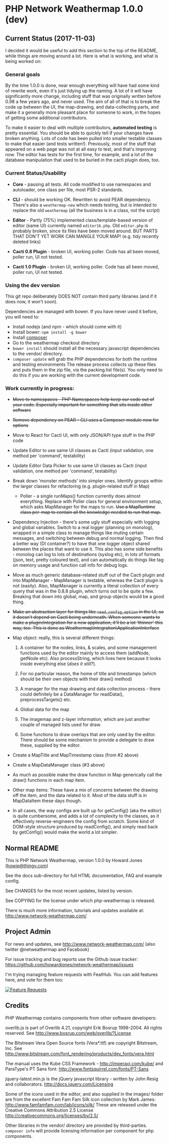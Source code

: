 # PHP Network Weathermap 1.0.0 (dev)

## Current Status (2017-11-03)

I decided it would be useful to add this section to the top of the README, while things are moving around a lot. Here
is what is working, and what is being worked on:

### General goals

By the time 1.0.0 is done, near enough everything will have had some kind of rewrite work, even it's just
tidying up the naming. A lot of it will have significantly more change, including stuff
that was originally written before 0.98 a few years ago, and never used. The aim of all of that
is to break the code up between the UI, the map-drawing, and data-collecting parts, and make
it a generally more pleasant place for someone to work, in the hopes of getting some additional contributors.

To make it easier to deal with multiple contributors, __automated testing__ is pretty essential. You
should be able to quickly tell if your changes have broken anything. Lots of code has been pulled into
smaller testable classes to make that easier (and tests written!). Previously, most of the stuff that
appeared on a web page was not at all easy to test, and that's improving now. The editor has tests for
the first time, for example, and a lot of the database manipulation that used to be buried in the cacti
plugin does, too.

### Current Status/Usability

* __Core__ - passing all tests. All code modified to use namespaces and autoloader, one class per file, most PSR-2 standards.

* __CLI__ - should be working OK. Rewritten to avoid PEAR dependency. There's also a `weathermap-new` which needs testing, but is intended to replace the old `weathermap` (all the business is in a class, not the script)

* __Editor__ - Partly (75%) implemented class/template-based version of editor (same UI) currently named `editor16.php`. Old `editor.php` is probably broken, since its files have been moved around. BUT PARTS THAT DON'T YET WORK CAN MANGLE YOUR MAP! (e.g. tidy recently deleted links) 

* __Cacti 0.8 Plugin__ - broken UI, working poller. Code has all been moved, poller run, UI not tested.

* __Cacti 1.0 Plugin__ - broken UI, working poller. Code has all been moved, poller run, UI not tested.

### Using the dev version

This git repo deliberately DOES NOT contain third party libraries (and if it does now, it won't soon).

Dependencies are managed with bower. If you have never used it before, you will need to:

* Install nodejs (and npm - which should come with it)
* Install bower: `npm install -g bower`
* Install [composer](https://getcomposer.org/)
* Go to the weathermap checkout directory
* `bower install` should install all the necessary javascript dependencies to the vendor/ directory.
* `composer update` will grab the PHP dependencies for both the runtime and testing environments
The release process collects up these files and puts them in the zip file, via the packing.list file(s). You only need to do this if you are working with the current development code.


### Work currently in progress:

* ~~Move to namespaces - PHP Namespaces help keep our code out of your code. Especially important for something that sits inside other software~~

* ~~Remove dependency on PEAR - CLI uses a Composer module now for options~~

* Move to React for Cacti UI, with only JSON/API type stuff in the PHP code

* Update Editor to use same UI classes as Cacti (input validation, one method per 'command', testability)

* Update Editor Data Picker to use same UI classes as Cacti (input validation, one method per 'command', testability)

* Break down 'monster methods' into simpler ones. Identify groups within the larger classes for refactoring (e.g. plugin-related stuff in Map)

    * Poller - a single runMaps() function currently does almost everything. Replace with Poller class for general environment setup, which
    asks MapManager for the maps to run. ~~Use a MapRuntime class per-map to contain all the knowledge
    needed to run that map.~~
    
* Dependency Injection - there's some ugly stuff especially with logging and global variables. Switch to a real logger (planning on monolog), wrapped
in a simple class to manage things like muting certain messages, and switching between debug and normal logging. Then find
a better way (DI container?) to have that one logger object shared between the places that want to use it. This also has some
side benefits - monolog can log to lots of destinations (syslog etc), in lots of formats (json, text, pretty coloured text), and
can automatically do things like tag on memory usage and function call info for debug logs. 

* Move as much generic database-related stuff out of the Cacti plugin and into MapManager - MapManager is testable, whereas 
the Cacti plugin is not (easily). Also, MapManager is currently a literal collection of every query that was in the 0.8.8 plugin, 
which turns out to be quite a few. Breaking that down into global, map, and group objects would be a good thing.  

* ~~Make an abstraction layer for things like `read_config_option` in the UI, so it doesn't depend on Cacti being underneath. When someone wants to make a plugin/integration for a new
application, it'll be a lot 'thinner' this way, too. This is done as Weathermap\Integration\ApplicationInterface~~

* Map object: really, this is several different things:

    1. A container for the nodes, links, & scales, and some management functions used by the editor mainly to access them (addNode, getNode etc). Also
    processString, which lives here because it looks inside everything else (*does it still?*).
    
    2. For no particular reason, the home of title and timestamps (which should be their own objects with their draw() method)
    
    3. A manager for the map drawing and data collection process - there could definitely be a DataManager for
    readData(), preprocessTargets() etc.
    
    4. Global data for the map
    
    5. The imagemap and z-layer information, which are just another couple of managed lists used for draw.
    
    6. Some functions to draw overlays that are only used by the editor. There should be some mechanism to 
    provide a delegate to draw these, supplied by the editor.

* Create a MapTitle and MapTimestamp class (from #2 above)

* Create a MapDataManager class (#3 above)

* As much as possible make the draw function in Map generically call the draw()
functions in each map item.

* Other map items: These have a mix of concerns between the drawing off the item, and the data
related to it. Most of the data stuff is in MapDataItem these days though.

* In all cases, the way configs are built up for getConfig() (aka the editor) is
quite cumbersome, and adds a lot of complexity to the classes, as it effectively
reverse-engineers the config from scratch. Some kind of DOM-style structure produced
by readConfig(), and simply read back by getConfig() would make the world a lot simpler.

## Normal README

This is PHP Network Weathermap, version 1.0.0 by Howard Jones (howie@thingy.com)

See the docs sub-directory for full HTML documentation, FAQ and example config.

See CHANGES for the most recent updates, listed by version.

See COPYING for the license under which php-weathermap is released.

There is much more information, tutorials and updates available at:
    http://www.network-weathermap.com/

## Project Admin 

For news and updates, see http://www.network-weathermap.com/
(also twitter @netweathermap and Facebook)

For issue tracking and bug reports use the Github issue tracker: https://github.com/howardjones/network-weathermap/issues  

I'm trying managing feature requests with FeatHub. You can add features here, and vote for them too:

[![Feature Requests](http://feathub.com/howardjones/network-weathermap?format=svg)](http://feathub.com/howardjones/network-weathermap)


## Credits

PHP Weathermap contains components from other software developers:

overlib.js is part of Overlib 4.21, copyright Erik Bosrup 1998-2004. All rights reserved.
See http://www.bosrup.com/web/overlib/?License

The Bitstream Vera Open Source fonts (Vera*.ttf) are copyright Bitstream, Inc.
See http://www.bitstream.com/font_rendering/products/dev_fonts/vera.html

The manual uses the Kube CSS Framework - http://imperavi.com/kube/
and ParaType's PT Sans font: http://www.fontsquirrel.com/fonts/PT-Sans

jquery-latest.min.js is the jQuery javascript library - written by John Resig and collaborators.
http://docs.jquery.com/Licensing

Some of the icons used in the editor, and also supplied in the images/ folder are
from the excellent Fam Fam Fam Silk icon collection by Mark James: 
   http://www.famfamfam.com/lab/icons/silk/
These are released under the Creative Commons Attribution 2.5 License
   http://creativecommons.org/licenses/by/2.5/

Other libraries in the vendor/ directory are provided by third-parties. `composer info` will
provide licensing information per component for php components. 
